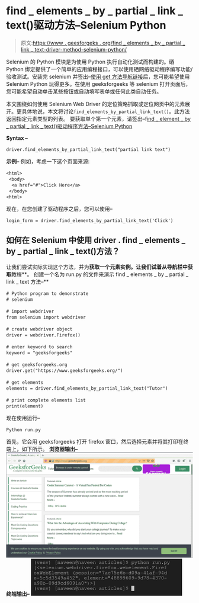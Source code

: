 # find _ elements _ by _ partial _ link _ text()驱动方法–Selenium Python

> 原文:[https://www . geesforgeks . org/find _ elements _ by _ partial _ link _ text-driver-method-selenium-python/](https://www.geeksforgeeks.org/find_elements_by_partial_link_text-driver-method-selenium-python/)

Selenium 的 Python 模块是为使用 Python 执行自动化测试而构建的。硒 Python 绑定提供了一个简单的应用编程接口，可以使用硒网络驱动程序编写功能/验收测试。安装完 selenium 并签出–[使用 get 方法导航链接](https://contribute.geeksforgeeks.org/?p=1642560&preview=true)后，您可能希望使用 Selenium Python 玩得更多。在使用 geeksforgeeks 等 selenium 打开页面后，您可能希望自动单击某些按钮或自动填写表单或任何此类自动任务。

本文围绕如何使用 Selenium Web Driver 的定位策略抓取或定位网页中的元素展开。更具体地说，本文将讨论`find_elements_by_partial_link_text()`。此方法返回指定元素类型的列表。
要获取单个第一个元素，请签出–f[ind _ element _ by _ partial _ link _ text()驱动程序方法–Selenium Python](https://www.geeksforgeeks.org/find_element_by_partial_link_text-driver-method-selenium-python/?ref=rp)

**Syntax –**

```
driver.find_elements_by_partial_link_text("partial link text")

```

**示例–**
例如，考虑一下这个页面来源:

```
<html>
 <body>
  <a href="#">Click Here</a>
 </body>
<html>
```

现在，在您创建了驱动程序之后，您可以使用–

```
login_form = driver.find_elements_by_partial_link_text('Click')

```

## 如何在 Selenium 中使用 driver . find _ elements _ by _ partial _ link _ text()方法？

让我们尝试实际实现这个方法，并为**获取一个元素实例。让我们试着从导航栏中获取**教程**。
创建一个名为 run.py 的文件来演示 find _ elements _ by _ partial _ link _ text 方法–**

```
# Python program to demonstrate
# selenium

# import webdriver
from selenium import webdriver

# create webdriver object
driver = webdriver.Firefox()

# enter keyword to search
keyword = "geeksforgeeks"

# get geeksforgeeks.org
driver.get("https://www.geeksforgeeks.org/")

# get elements
elements = driver.find_elements_by_partial_link_text("Tutor")

# print complete elements list
print(element)
```

现在使用运行–

```
Python run.py
```

首先，它会用 geeksforgeeks 打开 firefox 窗口，然后选择元素并将其打印在终端上，如下所示。
**浏览器输出–**
![find_element-driver-method-Selenium-Python](img/e4c693a41389c0afdcf6559992cf6c6a.png)
**终端输出–**
![elements-list-driver-methods-Selenium-Python](img/aa1cd449266c387fb20f322c867be458.png)